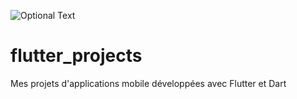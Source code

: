 ![Optional Text](../master/lecteur_musique/smartMusicPlayer.jpg)
# flutter_projects
Mes projets d'applications mobile développées avec Flutter et Dart 

